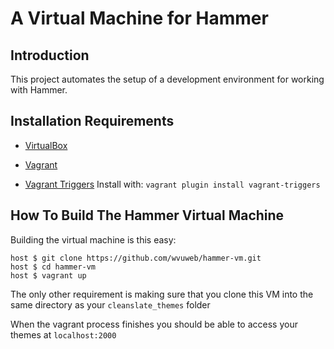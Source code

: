 # A Virtual Machine for Hammer

## Introduction

This project automates the setup of a development environment for working with Hammer.

## Installation Requirements

* [VirtualBox](https://www.virtualbox.org)

* [Vagrant](http://vagrantup.com)

* [Vagrant Triggers](https://github.com/emyl/vagrant-triggers) Install with: `vagrant plugin install vagrant-triggers`

## How To Build The Hammer Virtual Machine

Building the virtual machine is this easy:

    host $ git clone https://github.com/wvuweb/hammer-vm.git
    host $ cd hammer-vm
    host $ vagrant up


The only other requirement is making sure that you clone this VM into the same directory as your  `cleanslate_themes` folder

When the vagrant process finishes you should be able to access your themes at `localhost:2000`
